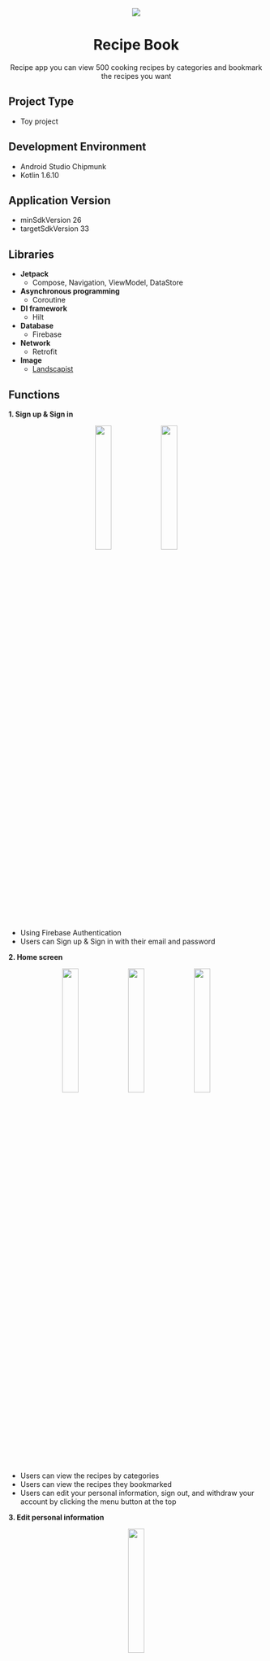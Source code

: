 <p align="center">
  <img src = "https://user-images.githubusercontent.com/62979330/185958682-d25e9eb1-b41f-4df5-ad27-d7eec77f9329.png">
</p>

<div align="center">
  <h1>Recipe Book</h1>
</div>

<div align="center">
  Recipe app you can view 500 cooking recipes by categories and bookmark the recipes you want 
</div>

## Project Type
+ Toy project

## Development Environment
+ Android Studio Chipmunk
+ Kotlin 1.6.10

## Application Version
+ minSdkVersion 26
+ targetSdkVersion 33

## Libraries
+ __Jetpack__
  + Compose, Navigation, ViewModel, DataStore 
+ __Asynchronous programming__
  + Coroutine 
+ __DI framework__
  + Hilt
+ __Database__
  + Firebase
+ __Network__
  + Retrofit
+ __Image__
  + [Landscapist](https://github.com/skydoves/landscapist)
  
## Functions
__1. Sign up & Sign in__
<p align="center">
  <img src = "https://user-images.githubusercontent.com/62979330/185891352-bace8b56-5880-472e-8385-19f185b28202.png" width=25% height=25%>
  <img src = "https://user-images.githubusercontent.com/62979330/185891498-4477241f-297e-45ef-a8e9-4a13d07e604a.png" width=25% height=25%>
</p>

+ Using Firebase Authentication
+ Users can Sign up & Sign in with their email and password

__2. Home screen__
<p align="center">
  <img src = "https://user-images.githubusercontent.com/62979330/185894122-adf2bcd8-d408-45ae-87fb-3f79dd553e04.png" width=25% height=25%>
  <img src = "https://user-images.githubusercontent.com/62979330/185894149-30acecdf-553e-4c34-90a5-9f0c8bc3e87f.png" width=25% height=25%>
  <img src = "https://user-images.githubusercontent.com/62979330/185894156-18e79d54-97fd-436a-a736-488669ce4a29.png" width=25% height=25%>
</p>

+ Users can view the recipes by categories
+ Users can view the recipes they bookmarked
+ Users can edit your personal information, sign out, and withdraw your account by clicking the menu button at the top

__3. Edit personal information__
<p align="center">
  <img src = "https://user-images.githubusercontent.com/62979330/185892484-773a1fec-465b-4991-8194-6c5f3aff271e.png" width=25% height=25%>
</p>

+ Users can edit their information(nickname, password)

__3. View the list of recipes__
<p align="center">
  <img src = "https://user-images.githubusercontent.com/62979330/185893392-8a68cc99-15a3-4a69-bc73-8ee72e588edc.png" width=25% height=25%>
</p>

+ Users can view the 500 recipes by categories
+ [Open API](https://www.data.go.kr/data/15060073/openapi.do)
+ Users can add or delete the recipe by clicking bookmark button

__4. View the recipe(methods, ingredients)__
<p align="center">
  <img src = "https://user-images.githubusercontent.com/62979330/185893416-ddecac0e-0fc8-4da3-b929-4d940bcb8235.png" width=25% height=25%>
  <img src = "https://user-images.githubusercontent.com/62979330/185893427-446a21ae-5978-4e8f-8849-6768121460d1.png" width=25% height=25%>
</p>

+ Users can check the ingredients and cooking methods by clicking the button in the list of recipes

__5. View the bookmarked recipe__
<p align="center">
  <img src = "https://user-images.githubusercontent.com/62979330/185896359-79d59212-f941-4b66-b726-ac9a6ab13718.png" width=25% height=25%>
  <img src = "https://user-images.githubusercontent.com/62979330/185896371-94edd1c4-2f0f-46d5-bed3-68cc522e0901.png" width=25% height=25%>
</p>

+ Users can view the bookmarked recipes by categories on ‘Bookmark’ menu

## Version Test
|API Level|Test|
|------|---|
|33|OK|
|32|OK|
|31|OK|
|30|OK|
|29|OK|
|28|OK|
|27|OK|
|26|OK|





